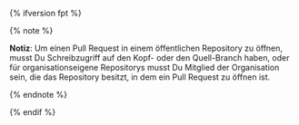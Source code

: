 {% ifversion fpt %}

{% note %}

**Notiz**: Um einen Pull Request in einem öffentlichen Repository zu öffnen, musst Du Schreibzugriff auf den Kopf- oder den Quell-Branch haben, oder für organisationseigene Repositorys musst Du Mitglied der Organisation sein, die das Repository besitzt, in dem ein Pull Request zu öffnen ist.

{% endnote %}

{% endif %}
